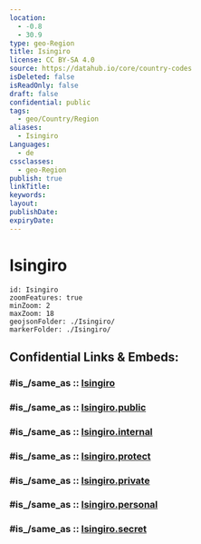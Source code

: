 ```yaml
---
location:
  - -0.8
  - 30.9
type: geo-Region
title: Isingiro
license: CC BY-SA 4.0
source: https://datahub.io/core/country-codes
isDeleted: false
isReadOnly: false
draft: false
confidential: public
tags:
  - geo/Country/Region
aliases:
  - Isingiro
Languages:
  - de
cssclasses:
  - geo-Region
publish: true
linkTitle:
keywords:
layout:
publishDate:
expiryDate:
---
```


# Isingiro

```leaflet
id: Isingiro
zoomFeatures: true 
minZoom: 2 
maxZoom: 18
geojsonFolder: ./Isingiro/
markerFolder: ./Isingiro/
```


## Confidential Links & Embeds: 

### #is_/same_as :: [Isingiro](/_Standards/Earth/Continent/Africa/Africa~Central/Uganda/regions~Uganda/Uganda~West/Isingiro.md) 

### #is_/same_as :: [Isingiro.public](/_public/Earth/Continent/Africa/Africa~Central/Uganda/regions~Uganda/Uganda~West/Isingiro.public.md) 

### #is_/same_as :: [Isingiro.internal](/_internal/Earth/Continent/Africa/Africa~Central/Uganda/regions~Uganda/Uganda~West/Isingiro.internal.md) 

### #is_/same_as :: [Isingiro.protect](/_protect/Earth/Continent/Africa/Africa~Central/Uganda/regions~Uganda/Uganda~West/Isingiro.protect.md) 

### #is_/same_as :: [Isingiro.private](/_private/Earth/Continent/Africa/Africa~Central/Uganda/regions~Uganda/Uganda~West/Isingiro.private.md) 

### #is_/same_as :: [Isingiro.personal](/_personal/Earth/Continent/Africa/Africa~Central/Uganda/regions~Uganda/Uganda~West/Isingiro.personal.md) 

### #is_/same_as :: [Isingiro.secret](/_secret/Earth/Continent/Africa/Africa~Central/Uganda/regions~Uganda/Uganda~West/Isingiro.secret.md)

